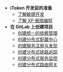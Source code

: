 * **iToken 开发前的准备**
  * [了解敏捷开发](spring-cloud-itoken-prepare/)
  * [了解 XP 极限编程](spring-cloud-itoken-prepare/)
* **在 GitLab 上创建项目**
  * [创建统一的依赖管理](spring-cloud-itoken-prepare/创建统一的依赖管理.md)
  * [创建分布式配置中心](spring-cloud-itoken-prepare/创建分布式配置中心.md)
  * [创建服务注册与发现](spring-cloud-itoken-prepare/创建服务注册与发现.md)
  * [创建分布式链路追踪](spring-cloud-itoken-prepare/创建分布式链路追踪.md)
  * [创建分布式服务监控](spring-cloud-itoken-prepare/创建分布式服务监控.md)
  * [创建分布式路由网关](spring-cloud-itoken-prepare/创建分布式路由网关.md)


